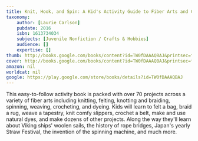 ```yaml
---
title: Knit, Hook, and Spin: A Kid's Activity Guide to Fiber Arts and Crafts
taxonomy:
	author: [Laurie Carlson]
	pubdate: 2016
	isbn: 1613734034
	subjects: [Juvenile Nonfiction / Crafts & Hobbies]
	audience: []
	expertise: []
thumb: http://books.google.com/books/content?id=TW0fDAAAQBAJ&printsec=frontcover&img=1&zoom=2&edge=curl&imgtk=AFLRE73IcU20PA7PbGXQZRlS2m1mQpaDEmABmcytQbYRmDfEo0WX8yKTURVpOB17HV5252dQCmxkxF9NMGktvWGU2fddj7hUHBQVMq2c16Q7gyjQiFVdvjbAAuRSjdnqpsuujla0Wlq2&source=gbs_api
cover: http://books.google.com/books/content?id=TW0fDAAAQBAJ&printsec=frontcover&img=1&zoom=6&edge=curl&imgtk=AFLRE70FRUrAuVmjV8w7ZUHoGkOZJKciQQbRKw46UXBoiJcVap1OVzETRVt4JGuHN5JoUTFJIF7ykDP-V_gnMiNsjBBA8g5y7x5ztzwlw5EyalMSceBa-Wxi_ZtXS9GljzeviNDUhgra&source=gbs_api
amazon: nil
worldcat: nil
google: https://play.google.com/store/books/details?id=TW0fDAAAQBAJ
---
```

This easy-to-follow activity book is packed with over 70 projects across a variety of fiber arts including knitting, felting, knotting and braiding, spinning, weaving, crocheting, and dyeing. Kids will learn to felt a bag, braid a rug, weave a tapestry, knit comfy slippers, crochet a belt, make and use natural dyes, and make dozens of other projects. Along the way they'll learn about Viking ships' woolen sails, the history of rope bridges, Japan's yearly Straw Festival, the invention of the spinning machine, and much more.